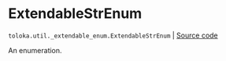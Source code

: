 # ExtendableStrEnum
`toloka.util._extendable_enum.ExtendableStrEnum` | [Source code](https://github.com/Toloka/toloka-kit/blob/v1.2.0/src/util/_extendable_enum.py#L67)

An enumeration.

